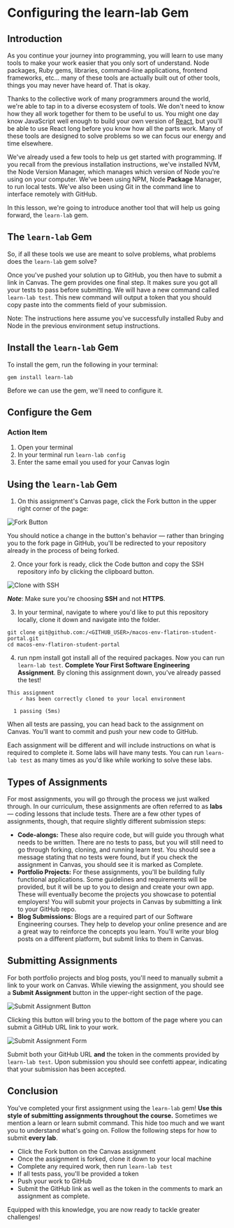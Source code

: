 # Configuring the learn-lab Gem

## Introduction 

As you continue your journey into programming, you will learn to use many tools to make your work easier that you only sort of understand. Node packages, Ruby gems, libraries, command-line applications, frontend frameworks, etc... many of these tools are actually built out of other tools, things you may never have heard of. That is okay.

Thanks to the collective work of many programmers around the world, we're able to tap in to a diverse ecosystem of tools. We don't need to know how they all work together for them to be useful to us. You might one day know JavaScript well enough to build your own version of [React](http://reactjs.org), but you'll be able to use React long before you know how all the parts work. Many of these tools are designed to solve problems so we can focus our energy and time elsewhere.

We've already used a few tools to help us get started with programming. If you recall from the previous installation instructions, we've installed NVM, the Node Version Manager, which manages which version of Node you're using on your computer. We've been using NPM, Node **Package** Manager, to run local tests. We've also been using Git in the command line to interface remotely with GitHub.

In this lesson, we're going to introduce another tool that will help us going forward, the `learn-lab` gem.

## The `learn-lab` Gem

So, if all these tools we use are meant to solve problems, 
what problems does the `learn-lab` gem solve?

Once you've pushed your solution up to GitHub, you then have to submit a link in Canvas. The gem provides one final step. It makes sure you got all your tests to pass before submitting. We will have a new command called `learn-lab test`. This new command will output a token that you should copy paste into the comments field of your submission.

Note: The instructions here assume you've successfully installed Ruby and Node in the previous environment setup instructions.

## Install the `learn-lab` Gem
To install the gem, run the following in your terminal:

`gem install learn-lab`

Before we can use the gem, we'll need to configure it.

## Configure the Gem
### Action Item
1. Open your terminal
1. In your terminal run `learn-lab config`
1. Enter the same email you used for your Canvas login

## Using the `learn-lab` Gem
1) On this assignment's Canvas page, click the Fork button in the upper right corner of the page:

![Fork Button](https://curriculum-content.s3.amazonaws.com/fork-link.png)

You should notice a change in the button's behavior — rather than bringing you to the fork page in GitHub, you'll be redirected to your repository already in the process of being forked.

2) Once your fork is ready, click the Code button and copy the SSH repository info by clicking the clipboard button.

![Clone with SSH](https://curriculum-content.s3.amazonaws.com/canvas-welcome/clone-with-ssh.png)

**_Note_**: Make sure you're choosing **SSH** and not **HTTPS**.

3) In your terminal, navigate to where you'd like to put this repository locally, clone it down and navigate into the folder.

```
git clone git@github.com:/<GITHUB_USER>/macos-env-flatiron-student-portal.git
cd macos-env-flatiron-student-portal
```

4) run npm install got install all of the required packages. Now you can run `learn-lab test`. **Complete Your First Software Engineering Assignment**. By cloning this assignment down, you've already passed the test!

```
This assignment
    ✓ has been correctly cloned to your local environment

  1 passing (5ms) 
```

When all tests are passing, you can head back to the assignment on Canvas. You'll want to commit and push your new code to GitHub. 

Each assignment will be different and will include instructions on what is required to complete it. Some labs will have many tests. You can run `learn-lab test` as many times as you'd like while working to solve these labs. 

## Types of Assignments

For most assignments, you will go through the process we just walked through. In our curriculum, these assignments are often referred to as **labs** — coding lessons that include tests. There are a few other types of assignments, though, that require slightly different submission steps:

- **Code-alongs:** These also require code, but will guide you through what needs to be written. There are no tests to pass, but you will still need to go through forking, cloning, and running learn test. You should see a message stating that no tests were found, but if you check the assignment in Canvas, you should see it is marked as Complete.
- **Portfolio Projects:** For these assignments, you'll be building fully functional applications. Some guidelines and requirements will be provided, but it will be up to you to design and create your own app. These will eventually become the projects you showcase to potential employers! You will submit your projects in Canvas by submitting a link to your GitHub repo.
- **Blog Submissions:** Blogs are a required part of our Software Engineering courses. They help to develop your online presence and are a great way to reinforce the concepts you learn. You'll write your blog posts on a different platform, but submit links to them in Canvas.

## Submitting Assignments

For both portfolio projects and blog posts, you'll need to manually submit a link to your work on Canvas. While viewing the assignment, you should see a **Submit Assignment** button in the upper-right section of the page.

![Submit Assignment Button](https://curriculum-content.s3.amazonaws.com/canvas-welcome/submit-assignment-canvas.png)

Clicking this button will bring you to the bottom of the page where you can submit a GitHub URL link to your work.

![Submit Assignment Form](https://curriculum-content.s3.amazonaws.com/canvas-welcome/submit-assignment-canvas-form.png)

Submit both your GitHub URL **and** the token in the comments provided by `learn-lab test`. Upon submission you should see confetti appear, indicating that your submission has been accepted.

## Conclusion

You've completed your first assignment using the `learn-lab` gem! **Use this style of submitting assignments throughout the course.** Sometimes we mention a learn or learn submit command. This hide too much and we want you to understand what's going on. Follow the following steps for how to submit **every lab**.

- Click the Fork button on the Canvas assignment
- Once the assignment is forked, clone it down to your local machine
- Complete any required work, then run `learn-lab test`
- If all tests pass, you'll be provided a token
- Push your work to GitHub
- Submit the GitHub link as well as the token in the comments to mark an assignment as complete.

Equipped with this knowledge, you are now ready to tackle greater challenges!
